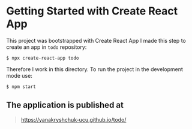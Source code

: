 # Getting Started with Create React App

This project was bootstrapped with Create React App
I made this step to create an app in `todo` repository:
```
$ npx create-react-app todo
```
Therefore I work in this directory.
To run the project in the development mode use:
```
$ npm start
```

## The application is published at 
> https://yanakryshchuk-ucu.github.io/todo/


